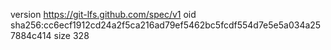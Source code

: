 version https://git-lfs.github.com/spec/v1
oid sha256:cc6ecf1912cd24a2f5ca216ad79ef5462bc5fcdf554d7e5e5a034a257884c414
size 328
